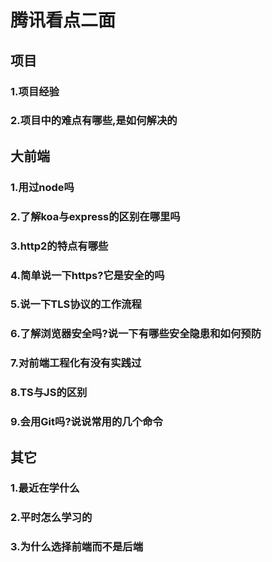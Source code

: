 # 腾讯看点二面
## 项目
### 1.项目经验
### 2.项目中的难点有哪些,是如何解决的

## 大前端
### 1.用过node吗
### 2.了解koa与express的区别在哪里吗
### 3.http2的特点有哪些
### 4.简单说一下https?它是安全的吗
### 5.说一下TLS协议的工作流程
### 6.了解浏览器安全吗?说一下有哪些安全隐患和如何预防
### 7.对前端工程化有没有实践过
### 8.TS与JS的区别
### 9.会用Git吗?说说常用的几个命令

## 其它
### 1.最近在学什么
### 2.平时怎么学习的
### 3.为什么选择前端而不是后端

<comment/>
<tongji/>